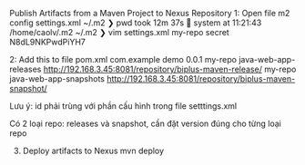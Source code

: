 Publish Artifacts from a Maven Project to Nexus Repository
1: Open file m2 config settings.xml
~/.m2 ❯ pwd                                                                                                   took 12m 37s  system at 11:21:43
/home/caolv/.m2
~/.m2 ❯ vim settings.xml
<settings>
    <servers>
        <server>
            <id>my-repo</id>
            <username>secret</username>
            <password>N8dL9NKPwdPiYH7</password>
        </server>
    </servers>
</settings>

2:  Add this to file pom.xml
	<groupId>com.example</groupId>
	<artifactId>demo</artifactId>
	<version>0.0.1</version>
	<distributionManagement>
	<repository>
		<id>my-repo</id>
		<name>java-web-app-releases</name>
		<url>http://192.168.3.45:8081/repository/biplus-maven-release/</url>
	</repository>
	<snapshotRepository>
		<id>my-repo</id>
		<name>java-web-app-snapshots</name>
		<url>http://192.168.3.45:8081/repository/biplus-maven-snapshot/</url>
	</snapshotRepository>
	</distributionManagement>

Lưu ý: id phải trùng với phần cấu hình trong file setttings.xml

Có 2 loại repo: releases và snapshot, cần đặt version đúng cho từng loại repo

 

3. Deploy artifacts to Nexus 
mvn deploy
